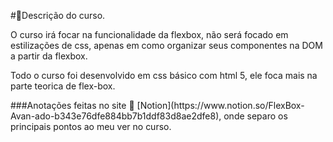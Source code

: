 #📜Descrição do curso.

<p>O curso irá focar na funcionalidade da flexbox, não será focado em estilizações de css, apenas em como organizar seus componentes na DOM a partir da flexbox.</p>
<p>Todo o curso foi desenvolvido em css básico com html 5, ele foca mais na parte teorica de flex-box.</p>
###Anotações feitas no site 🔗 [Notion](https://www.notion.so/FlexBox-Avan-ado-b343e76dfe884bb7b1ddf83d8ae2dfe8), onde separo os principais pontos ao meu ver no curso.
